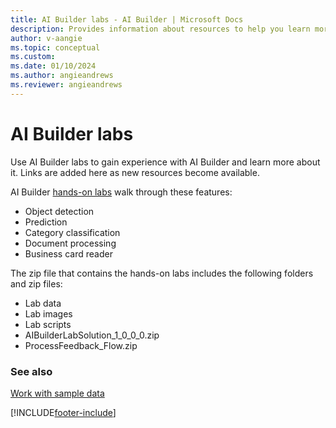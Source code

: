 ```yaml
---
title: AI Builder labs - AI Builder | Microsoft Docs
description: Provides information about resources to help you learn more about AI Builder 
author: v-aangie
ms.topic: conceptual
ms.custom:
ms.date: 01/10/2024
ms.author: angieandrews
ms.reviewer: angieandrews
---
```


# AI Builder labs

Use AI Builder labs to gain experience with AI Builder and learn more about it. Links are added here as new resources become available.

AI Builder [hands-on labs](https://go.microsoft.com/fwlink/?linkid=2103171) walk through these features:

- Object detection
- Prediction
- Category classification
- Document processing
- Business card reader

The zip file that contains the hands-on labs includes the following folders and zip files:

- Lab data
- Lab images
- Lab scripts
- AIBuilderLabSolution_1_0_0_0.zip
- ProcessFeedback_Flow.zip

### See also

[Work with sample data](samples.md)


[!INCLUDE[footer-include](includes/footer-banner.md)]
